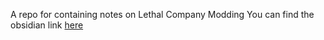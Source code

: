 A repo for containing notes on Lethal Company Modding
You can find the obsidian link [here](https://lc-modding-wiki.netlify.app)

